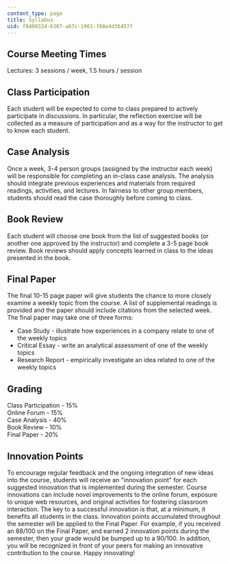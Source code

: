 ```yaml
---
content_type: page
title: Syllabus
uid: f8400324-6307-a67c-1961-f88e4d36457f
---
```


Course Meeting Times
--------------------

Lectures: 3 sessions / week, 1.5 hours / session

Class Participation
-------------------

Each student will be expected to come to class prepared to actively participate in discussions. In particular, the reflection exercise will be collected as a measure of participation and as a way for the instructor to get to know each student.

Case Analysis
-------------

Once a week, 3-4 person groups (assigned by the instructor each week) will be responsible for completing an in-class case analysis. The analysis should integrate previous experiences and materials from required readings, activities, and lectures. In fairness to other group members, students should read the case thoroughly before coming to class.

Book Review
-----------

Each student will choose one book from the list of suggested books (or another one approved by the instructor) and complete a 3-5 page book review. Book reviews should apply concepts learned in class to the ideas presented in the book.

Final Paper
-----------

The final 10-15 page paper will give students the chance to more closely examine a weekly topic from the course. A list of supplemental readings is provided and the paper should include citations from the selected week. The final paper may take one of three forms:

*   Case Study - illustrate how experiences in a company relate to one of the weekly topics
*   Critical Essay - write an analytical assessment of one of the weekly topics
*   Research Report - empirically investigate an idea related to one of the weekly topics

Grading
-------

Class Participation - 15%  
Online Forum - 15%  
Case Analysis - 40%  
Book Review - 10%  
Final Paper - 20%

Innovation Points
-----------------

To encourage regular feedback and the ongoing integration of new ideas into the course, students will receive an "innovation point" for each suggested innovation that is implemented during the semester. Course innovations can include novel improvements to the online forum, exposure to unique web resources, and original activities for fostering classroom interaction. The key to a successful innovation is that, at a minimum, it benefits all students in the class. Innovation points accumulated throughout the semester will be applied to the Final Paper. For example, if you received an 88/100 on the Final Paper, and earned 2 innovation points during the semester, then your grade would be bumped up to a 90/100. In addition, you will be recognized in front of your peers for making an innovative contribution to the course. Happy innovating!